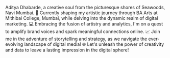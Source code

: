 Aditya Dhabarde, a creative soul from the picturesque shores of Seawoods, Navi Mumbai.
🎨 Currently shaping my artistic journey through BA Arts at Mithibai College, Mumbai, while delving into the dynamic realm of digital marketing.
💻 Embracing the fusion of artistry and analytics, I'm on a quest to amplify brand voices and spark meaningful connections online.
📈 Join me in the adventure of storytelling and strategy, as we navigate the ever-evolving landscape of digital media!
🌐 Let's unleash the power of creativity and data to leave a lasting impression in the digital sphere!

<!---
adityadhabarde02/adityadhabarde02 is a ✨ special ✨ repository because its `README.md` (this file) appears on your GitHub profile.
You can click the Preview link to take a look at your changes.
--->
